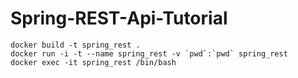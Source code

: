 # Spring-REST-Api-Tutorial

```
docker build -t spring_rest .
docker run -i -t --name spring_rest -v `pwd`:`pwd` spring_rest
docker exec -it spring_rest /bin/bash
```
